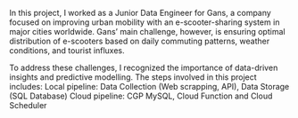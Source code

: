 In this project, I worked as a Junior Data Engineer for Gans, a company focused on improving urban mobility with an e-scooter-sharing system in major cities worldwide. Gans’ main challenge, however, is ensuring optimal distribution of e-scooters based on daily commuting patterns, weather conditions, and tourist influxes.

To address these challenges, I recognized the importance of data-driven insights and predictive modelling. The steps involved in this project includes:
Local pipeline: Data Collection (Web scrapping, API), Data Storage (SQL Database)
Cloud pipeline: CGP MySQL, Cloud Function and Cloud Scheduler 
